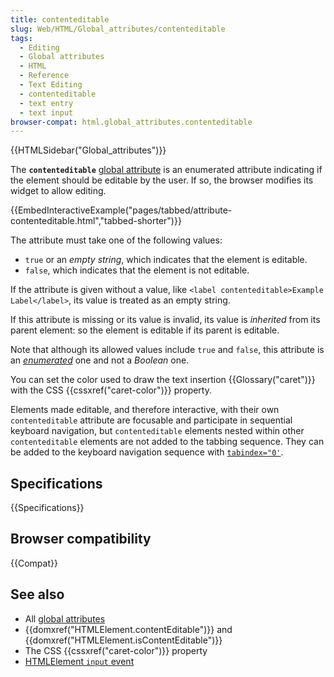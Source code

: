 ```yaml
---
title: contenteditable
slug: Web/HTML/Global_attributes/contenteditable
tags:
  - Editing
  - Global attributes
  - HTML
  - Reference
  - Text Editing
  - contenteditable
  - text entry
  - text input
browser-compat: html.global_attributes.contenteditable
---
```


{{HTMLSidebar("Global_attributes")}}

The **`contenteditable`** [global attribute](/en-US/docs/Web/HTML/Global_attributes) is an enumerated attribute indicating if the element should be editable by the user. If so, the browser modifies its widget to allow editing.

{{EmbedInteractiveExample("pages/tabbed/attribute-contenteditable.html","tabbed-shorter")}}

The attribute must take one of the following values:

- `true` or an _empty string_, which indicates that the element is editable.
- `false`, which indicates that the element is not editable.

If the attribute is given without a value, like `<label contenteditable>Example Label</label>`, its value is treated as an empty string.

If this attribute is missing or its value is invalid, its value is _inherited_ from its parent element: so the element is editable if its parent is editable.

Note that although its allowed values include `true` and `false`, this attribute is an _[enumerated](/en-US/docs/Glossary/Enumerated)_ one and not a _Boolean_ one.

You can set the color used to draw the text insertion {{Glossary("caret")}} with the CSS {{cssxref("caret-color")}} property.

Elements made editable, and therefore interactive, with their own `contenteditable` attribute are focusable and participate in sequential keyboard navigation, but `contenteditable` elements nested within other `contenteditable` elements are not added to the tabbing sequence. They can be added to the keyboard navigation sequence with [`tabindex="0'`](/en-US/docs/Web/HTML/Global_attributes/tabindex).

## Specifications

{{Specifications}}

## Browser compatibility

{{Compat}}

## See also

- All [global attributes](/en-US/docs/Web/HTML/Global_attributes)
- {{domxref("HTMLElement.contentEditable")}} and {{domxref("HTMLElement.isContentEditable")}}
- The CSS {{cssxref("caret-color")}} property
- [HTMLElement `input` event](/en-US/docs/Web/API/HTMLElement/input_event)
